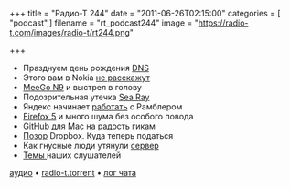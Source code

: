 +++
title = "Радио-Т 244"
date = "2011-06-26T02:15:00"
categories = [ "podcast",]
filename = "rt_podcast244"
image = "https://radio-t.com/images/radio-t/rt244.png"

+++

- Празднуем день рождения [DNS](http://habrahabr.ru/company/skydns/blog/122585/)
- Этого вам в Nokia [не расскажут](http://www.mobile-review.com/articles/2011/nokia-n9-meego.shtml)
- [MeeGo N9](http://arstechnica.com/gadgets/news/2011/06/nokias-new-meego-based-n9-is-set-up-for-failure.ars) и выстрел в голову
- Подозрительная утечка [Sea Ray](http://www.engadget.com/2011/06/23/nokias-first-windows-phone-images-and-video/)
- Яндекс начинает [работать](http://company.yandex.ru/news/press_releases/2011/0623/index.xml) с Рамблером
- [Firefox 5](http://www.engadget.com/2011/06/21/firefox-5-is-officially-released-how-are-you-liking-it/) и много шума без особого повода
- [GitHub](https://github.com/blog/878-announcing-github-for-mac) для Mac на радость гикам
- [Позор](http://blog.dropbox.com/?p=821) Dropbox. Куда теперь податься
- Как гнусные люди утянули [сервер](http://blog.instapaper.com/post/6830514157)
- [Темы ](http://new.radio-t.com/2011/06/242_22.html)наших слушателей

[аудио](http://archive.rucast.net/radio-t/media/rt_podcast244.mp3) • [radio-t.torrent](http://www.radio-t.com/torrents/rt_podcast244.mp3.torrent) • [лог чата](http://chat.radio-t.com/logs/radio-t-244.html)<audio src="http://archive.rucast.net/radio-t/media/rt_podcast244.mp3" preload="none"></audio>
